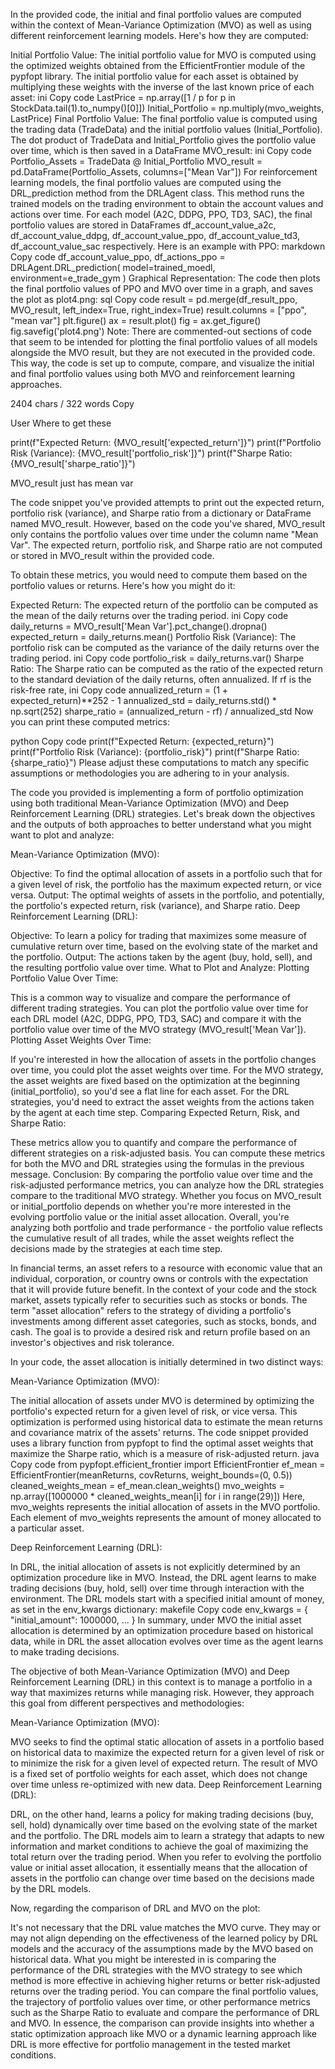 In the provided code, the initial and final portfolio values are computed within the context of Mean-Variance Optimization (MVO) as well as using different reinforcement learning models. Here's how they are computed:

Initial Portfolio Value:
The initial portfolio value for MVO is computed using the optimized weights obtained from the EfficientFrontier module of the pypfopt library. The initial portfolio value for each asset is obtained by multiplying these weights with the inverse of the last known price of each asset:
ini
Copy code
LastPrice = np.array([1 / p for p in StockData.tail(1).to_numpy()[0]])
Initial_Portfolio = np.multiply(mvo_weights, LastPrice)
Final Portfolio Value:
The final portfolio value is computed using the trading data (TradeData) and the initial portfolio values (Initial_Portfolio). The dot product of TradeData and Initial_Portfolio gives the portfolio value over time, which is then saved in a DataFrame MVO_result:
ini
Copy code
Portfolio_Assets = TradeData @ Initial_Portfolio
MVO_result = pd.DataFrame(Portfolio_Assets, columns=["Mean Var"])
For reinforcement learning models, the final portfolio values are computed using the DRL_prediction method from the DRLAgent class. This method runs the trained models on the trading environment to obtain the account values and actions over time. For each model (A2C, DDPG, PPO, TD3, SAC), the final portfolio values are stored in DataFrames df_account_value_a2c, df_account_value_ddpg, df_account_value_ppo, df_account_value_td3, df_account_value_sac respectively. Here is an example with PPO:
markdown
Copy code
df_account_value_ppo, df_actions_ppo = DRLAgent.DRL_prediction(
            model=trained_moedl, environment=e_trade_gym
        )
Graphical Representation:
The code then plots the final portfolio values of PPO and MVO over time in a graph, and saves the plot as plot4.png:
sql
Copy code
result = pd.merge(df_result_ppo, MVO_result, left_index=True, right_index=True)
result.columns = ["ppo", "mean var"]
plt.figure()
ax = result.plot()
fig = ax.get_figure()
fig.savefig('plot4.png')
Note: There are commented-out sections of code that seem to be intended for plotting the final portfolio values of all models alongside the MVO result, but they are not executed in the provided code.
This way, the code is set up to compute, compare, and visualize the initial and final portfolio values using both MVO and reinforcement learning approaches.

2404 chars / 322 words
Copy


User
Where to get these 


print(f"Expected Return: {MVO_result['expected_return']}")
    print(f"Portfolio Risk (Variance): {MVO_result['portfolio_risk']}")
    print(f"Sharpe Ratio: {MVO_result['sharpe_ratio']}")

MVO_result just has mean var

The code snippet you've provided attempts to print out the expected return, portfolio risk (variance), and Sharpe ratio from a dictionary or DataFrame named MVO_result. However, based on the code you've shared, MVO_result only contains the portfolio values over time under the column name "Mean Var". The expected return, portfolio risk, and Sharpe ratio are not computed or stored in MVO_result within the provided code.

To obtain these metrics, you would need to compute them based on the portfolio values or returns. Here's how you might do it:

Expected Return: The expected return of the portfolio can be computed as the mean of the daily returns over the trading period.
ini
Copy code
daily_returns = MVO_result['Mean Var'].pct_change().dropna()
expected_return = daily_returns.mean()
Portfolio Risk (Variance): The portfolio risk can be computed as the variance of the daily returns over the trading period.
ini
Copy code
portfolio_risk = daily_returns.var()
Sharpe Ratio: The Sharpe ratio can be computed as the ratio of the expected return to the standard deviation of the daily returns, often annualized. If rf is the risk-free rate,
ini
Copy code
annualized_return = (1 + expected_return)**252 - 1
annualized_std = daily_returns.std() * np.sqrt(252)
sharpe_ratio = (annualized_return - rf) / annualized_std
Now you can print these computed metrics:

python
Copy code
print(f"Expected Return: {expected_return}")
print(f"Portfolio Risk (Variance): {portfolio_risk}")
print(f"Sharpe Ratio: {sharpe_ratio}")
Please adjust these computations to match any specific assumptions or methodologies you are adhering to in your analysis.





The code you provided is implementing a form of portfolio optimization using both traditional Mean-Variance Optimization (MVO) and Deep Reinforcement Learning (DRL) strategies. Let's break down the objectives and the outputs of both approaches to better understand what you might want to plot and analyze:

Mean-Variance Optimization (MVO):

Objective: To find the optimal allocation of assets in a portfolio such that for a given level of risk, the portfolio has the maximum expected return, or vice versa.
Output: The optimal weights of assets in the portfolio, and potentially, the portfolio's expected return, risk (variance), and Sharpe ratio.
Deep Reinforcement Learning (DRL):

Objective: To learn a policy for trading that maximizes some measure of cumulative return over time, based on the evolving state of the market and the portfolio.
Output: The actions taken by the agent (buy, hold, sell), and the resulting portfolio value over time.
What to Plot and Analyze:
Plotting Portfolio Value Over Time:

This is a common way to visualize and compare the performance of different trading strategies.
You can plot the portfolio value over time for each DRL model (A2C, DDPG, PPO, TD3, SAC) and compare it with the portfolio value over time of the MVO strategy (MVO_result['Mean Var']).
Plotting Asset Weights Over Time:

If you're interested in how the allocation of assets in the portfolio changes over time, you could plot the asset weights over time.
For the MVO strategy, the asset weights are fixed based on the optimization at the beginning (initial_portfolio), so you'd see a flat line for each asset.
For the DRL strategies, you'd need to extract the asset weights from the actions taken by the agent at each time step.
Comparing Expected Return, Risk, and Sharpe Ratio:

These metrics allow you to quantify and compare the performance of different strategies on a risk-adjusted basis.
You can compute these metrics for both the MVO and DRL strategies using the formulas in the previous message.
Conclusion:
By comparing the portfolio value over time and the risk-adjusted performance metrics, you can analyze how the DRL strategies compare to the traditional MVO strategy.
Whether you focus on MVO_result or initial_portfolio depends on whether you're more interested in the evolving portfolio value or the initial asset allocation.
Overall, you're analyzing both portfolio and trade performance - the portfolio value reflects the cumulative result of all trades, while the asset weights reflect the decisions made by the strategies at each time step.



In financial terms, an asset refers to a resource with economic value that an individual, corporation, or country owns or controls with the expectation that it will provide future benefit. In the context of your code and the stock market, assets typically refer to securities such as stocks or bonds. The term "asset allocation" refers to the strategy of dividing a portfolio's investments among different asset categories, such as stocks, bonds, and cash. The goal is to provide a desired risk and return profile based on an investor's objectives and risk tolerance.

In your code, the asset allocation is initially determined in two distinct ways:

Mean-Variance Optimization (MVO):

The initial allocation of assets under MVO is determined by optimizing the portfolio's expected return for a given level of risk, or vice versa. This optimization is performed using historical data to estimate the mean returns and covariance matrix of the assets' returns.
The code snippet provided uses a library function from pypfopt to find the optimal asset weights that maximize the Sharpe ratio, which is a measure of risk-adjusted return.
java
Copy code
from pypfopt.efficient_frontier import EfficientFrontier
ef_mean = EfficientFrontier(meanReturns, covReturns, weight_bounds=(0, 0.5))
cleaned_weights_mean = ef_mean.clean_weights()
mvo_weights = np.array([1000000 * cleaned_weights_mean[i] for i in range(29)])
Here, mvo_weights represents the initial allocation of assets in the MVO portfolio. Each element of mvo_weights represents the amount of money allocated to a particular asset.

Deep Reinforcement Learning (DRL):

In DRL, the initial allocation of assets is not explicitly determined by an optimization procedure like in MVO. Instead, the DRL agent learns to make trading decisions (buy, hold, sell) over time through interaction with the environment.
The DRL models start with a specified initial amount of money, as set in the env_kwargs dictionary:
makefile
Copy code
env_kwargs = {
    "initial_amount": 1000000,
    ...
}
In summary, under MVO the initial asset allocation is determined by an optimization procedure based on historical data, while in DRL the asset allocation evolves over time as the agent learns to make trading decisions.




The objective of both Mean-Variance Optimization (MVO) and Deep Reinforcement Learning (DRL) in this context is to manage a portfolio in a way that maximizes returns while managing risk. However, they approach this goal from different perspectives and methodologies:

Mean-Variance Optimization (MVO):

MVO seeks to find the optimal static allocation of assets in a portfolio based on historical data to maximize the expected return for a given level of risk or to minimize the risk for a given level of expected return.
The result of MVO is a fixed set of portfolio weights for each asset, which does not change over time unless re-optimized with new data.
Deep Reinforcement Learning (DRL):

DRL, on the other hand, learns a policy for making trading decisions (buy, sell, hold) dynamically over time based on the evolving state of the market and the portfolio.
The DRL models aim to learn a strategy that adapts to new information and market conditions to achieve the goal of maximizing the total return over the trading period.
When you refer to evolving the portfolio value or initial asset allocation, it essentially means that the allocation of assets in the portfolio can change over time based on the decisions made by the DRL models.

Now, regarding the comparison of DRL and MVO on the plot:

It's not necessary that the DRL value matches the MVO curve. They may or may not align depending on the effectiveness of the learned policy by DRL models and the accuracy of the assumptions made by the MVO based on historical data.
What you might be interested in is comparing the performance of the DRL strategies with the MVO strategy to see which method is more effective in achieving higher returns or better risk-adjusted returns over the trading period.
You can compare the final portfolio values, the trajectory of portfolio values over time, or other performance metrics such as the Sharpe Ratio to evaluate and compare the performance of DRL and MVO.
In essence, the comparison can provide insights into whether a static optimization approach like MVO or a dynamic learning approach like DRL is more effective for portfolio management in the tested market conditions.
